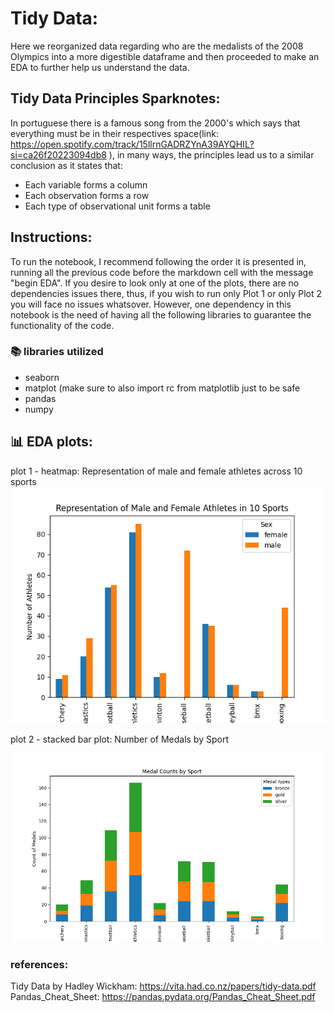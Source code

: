# Tidy Data:
Here we reorganized data regarding who are the medalists of the 2008 Olympics into a more digestible dataframe and then proceeded to make an EDA to further help us understand the data.
## Tidy Data Principles Sparknotes:
In portuguese there is a famous song from the 2000's which says that everything must be in their respectives space(link: https://open.spotify.com/track/15llrnGADRZYnA39AYQHIL?si=ca26f20223094db8 ), in many ways, the principles lead us to a similar conclusion as it states that:
- Each variable forms a column
- Each observation forms a row
- Each type of observational unit forms a table
## Instructions:
To run the notebook, I recommend following the order it is presented in, running all the previous code before the markdown cell with the message "begin EDA". If you desire to look only at one of the plots, there are no dependencies issues there, thus, if you wish to run only Plot 1 or only Plot 2 you will face no issues whatsover.
However, one dependency in this notebook is the need of having all the following libraries to guarantee the functionality of the code. 

### 📚 libraries utilized
- seaborn
- matplot (make sure to also import rc from matplotlib just to be safe
- pandas
- numpy

## 📊 EDA plots:

plot 1 - heatmap: Representation of male and female athletes across 10 sports
![Alt text](https://github.com/lissa-telles-chaves/Telles_python_portfolio/blob/63742ec03972da48551988d79950eb8b7c3ab15f/TidyData-Project/malefemalerepsports.png)

plot 2 - stacked bar plot: Number of Medals by Sport

![Alt text](https://github.com/lissa-telles-chaves/Telles_python_portfolio/blob/63742ec03972da48551988d79950eb8b7c3ab15f/TidyData-Project/stackedbarplot_medalxsport.png)

### references:
Tidy Data by Hadley Wickham: https://vita.had.co.nz/papers/tidy-data.pdf
Pandas_Cheat_Sheet: https://pandas.pydata.org/Pandas_Cheat_Sheet.pdf

